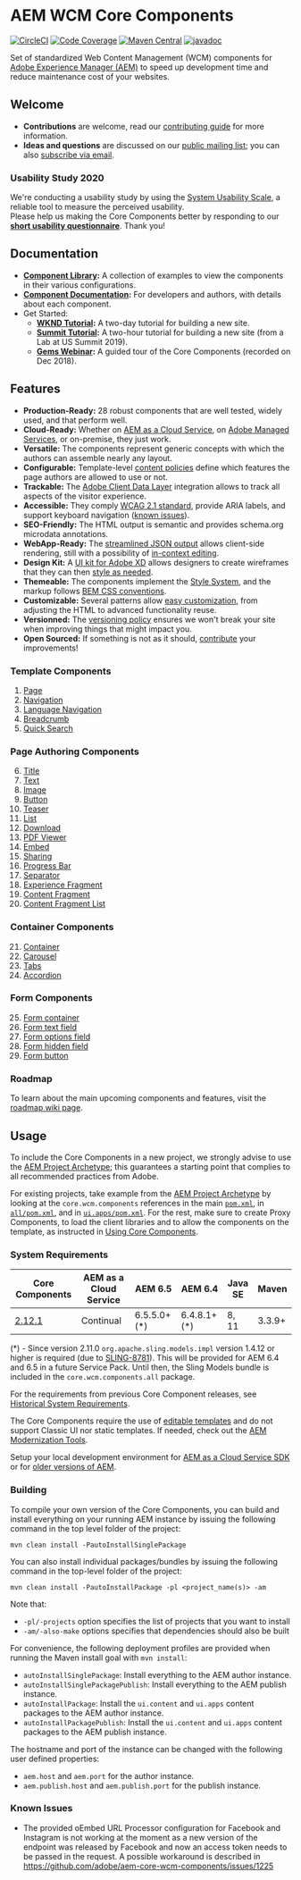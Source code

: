 # AEM WCM Core Components

[![CircleCI](https://circleci.com/gh/adobe/aem-core-wcm-components.svg?style=svg)](https://circleci.com/gh/adobe/aem-core-wcm-components)
[![Code Coverage](https://codecov.io/gh/adobe/aem-core-wcm-components/branch/master/graph/badge.svg)](https://codecov.io/gh/adobe/aem-core-wcm-components)
[![Maven Central](https://maven-badges.herokuapp.com/maven-central/com.adobe.cq/core.wcm.components.all/badge.svg)](https://maven-badges.herokuapp.com/maven-central/com.adobe.cq/core.wcm.components.all)
[![javadoc](https://javadoc.io/badge2/com.adobe.cq/core.wcm.components.core/javadoc.svg)](https://javadoc.io/doc/com.adobe.cq/core.wcm.components.core)

Set of standardized Web Content Management (WCM) components for [Adobe Experience Manager (AEM)](https://www.adobe.com/marketing/experience-manager.html) to speed up development time and reduce maintenance cost of your websites.

## Welcome

* **Contributions** are welcome, read our [contributing guide](CONTRIBUTING.md) for more information.
* **Ideas and questions** are discussed on our [public mailing list](https://groups.google.com/forum/#!forum/aem-core-components-dev); you can also [subscribe via email](mailto:aem-core-components-dev+subscribe@googlegroups.com).

### Usability Study 2020

We're conducting a usability study by using the [System Usability Scale](https://measuringu.com/sus/), a reliable tool to measure the perceived usability.  
Please help us making the Core Components better by responding to our **[short usability questionnaire](https://s2.userzoom.com/m/MSBDNTc1MlMxMDk1)**. Thank you!

## Documentation

* **[Component Library](https://www.adobe.com/go/aem_cmp_library):** A collection of examples to view the components in their various configurations.
* **[Component Documentation](https://docs.adobe.com/content/help/en/experience-manager-core-components/using/introduction.html):** For developers and authors, with details about each component.
* Get Started:
  - **[WKND Tutorial](https://docs.adobe.com/content/help/en/experience-manager-learn/getting-started-wknd-tutorial-develop/overview.html):** A two-day tutorial for building a new site.
  - **[Summit Tutorial](https://expleague.azureedge.net/labs/L767/index.html):** A two-hour tutorial for building a new site (from a Lab at US Summit 2019).
  - **[Gems Webinar](https://helpx.adobe.com/experience-manager/kt/eseminars/gems/AEM-Core-Components.html):** A guided tour of the Core Components (recorded on Dec 2018).

## Features

* **Production-Ready:** 28 robust components that are well tested, widely used, and that perform well.
* **Cloud-Ready:** Whether on [AEM as a Cloud Service](https://docs.adobe.com/content/help/en/experience-manager-cloud-service/landing/home.html), on [Adobe Managed Services](https://github.com/adobe/aem-project-archetype/tree/master/src/main/archetype/dispatcher.ams), or on-premise, they just work.
* **Versatile:** The components represent generic concepts with which the authors can assemble nearly any layout.
* **Configurable:** Template-level [content policies](https://docs.adobe.com/content/help/en/experience-manager-65/developing/platform/templates/page-templates-editable.html#content-policies) define which features the page authors are allowed to use or not.
* **Trackable:** The [Adobe Client Data Layer](DATA_LAYER_INTEGRATION.md) integration allows to track all aspects of the visitor experience.
* **Accessible:** They comply [WCAG 2.1 standard](https://www.w3.org/TR/WCAG21/), provide ARIA labels, and support keyboard navigation ([known issues](https://github.com/adobe/aem-core-wcm-components/issues?utf8=%E2%9C%93&q=is%3Aissue+is%3Aopen+accessibility+in%3Atitle)).
* **SEO-Friendly:** The HTML output is semantic and provides schema.org microdata annotations.
* **WebApp-Ready:** The [streamlined JSON output](https://docs.adobe.com/content/help/en/experience-manager-learn/foundation/development/develop-sling-model-exporter.html) allows client-side rendering, still with a possibility of [in-context editing](https://docs.adobe.com/content/help/en/experience-manager-learn/sites/spa-editor/spa-editor-framework-feature-video-use.html).
* **Design Kit:** A [UI kit for Adobe XD](https://docs.adobe.com/content/help/en/experience-manager-learn/getting-started-wknd-tutorial-develop/assets/overview/AEM_UI-kit_Wireframe.xd) allows designers to create wireframes that they can then [style as needed](https://docs.adobe.com/content/help/en/experience-manager-learn/getting-started-wknd-tutorial-develop/assets/overview/AEM_UI-kit_WKND.xd).
* **Themeable:** The components implement the [Style System](https://docs.adobe.com/content/help/en/experience-manager-65/developing/components/style-system.html), and the markup follows [BEM CSS conventions](http://getbem.com/).
* **Customizable:** Several patterns allow [easy customization](https://docs.adobe.com/content/help/en/experience-manager-core-components/using/developing/customizing.html), from adjusting the HTML to advanced functionality reuse.
* **Versionned:** The [versioning policy](https://github.com/adobe/aem-core-wcm-components/wiki/Versioning-policies) ensures we won't break your site when improving things that might impact you.
* **Open Sourced:** If something is not as it should, [contribute](CONTRIBUTING.md) your improvements!

### Template Components

1. [Page](content/src/content/jcr_root/apps/core/wcm/components/page/v2/page)
2. [Navigation](content/src/content/jcr_root/apps/core/wcm/components/navigation/v1/navigation)
3. [Language Navigation](content/src/content/jcr_root/apps/core/wcm/components/languagenavigation/v1/languagenavigation)
4. [Breadcrumb](content/src/content/jcr_root/apps/core/wcm/components/breadcrumb/v2/breadcrumb)
5. [Quick Search](content/src/content/jcr_root/apps/core/wcm/components/search/v1/search)

### Page Authoring Components

6. [Title](content/src/content/jcr_root/apps/core/wcm/components/title/v2/title)
7. [Text](content/src/content/jcr_root/apps/core/wcm/components/text/v2/text)
8. [Image](content/src/content/jcr_root/apps/core/wcm/components/image/v2/image)
9. [Button](content/src/content/jcr_root/apps/core/wcm/components/button/v1/button)
10. [Teaser](content/src/content/jcr_root/apps/core/wcm/components/teaser/v1/teaser)
11. [List](content/src/content/jcr_root/apps/core/wcm/components/list/v2/list)
12. [Download](content/src/content/jcr_root/apps/core/wcm/components/download/v1/download)
13. [PDF Viewer](content/src/content/jcr_root/apps/core/wcm/components/pdfviewer/v1/pdfviewer)
14. [Embed](content/src/content/jcr_root/apps/core/wcm/components/embed/v1/embed)
15. [Sharing](content/src/content/jcr_root/apps/core/wcm/components/sharing/v1/sharing)
16. [Progress Bar](content/src/content/jcr_root/apps/core/wcm/components/progressbar/v1/progressbar)
17. [Separator](content/src/content/jcr_root/apps/core/wcm/components/separator/v1/separator)
18. [Experience Fragment](content/src/content/jcr_root/apps/core/wcm/components/experiencefragment/v1/experiencefragment)
19. [Content Fragment](content/src/content/jcr_root/apps/core/wcm/components/contentfragment/v1/contentfragment)
20. [Content Fragment List](content/src/content/jcr_root/apps/core/wcm/components/contentfragmentlist/v1/contentfragmentlist)

### Container Components

21. [Container](content/src/content/jcr_root/apps/core/wcm/components/container/v1/container)
22. [Carousel](content/src/content/jcr_root/apps/core/wcm/components/carousel/v1/carousel)
23. [Tabs](content/src/content/jcr_root/apps/core/wcm/components/tabs/v1/tabs)
24. [Accordion](content/src/content/jcr_root/apps/core/wcm/components/accordion/v1/accordion)

### Form Components

25. [Form container](content/src/content/jcr_root/apps/core/wcm/components/form/container/v2/container)
26. [Form text field](content/src/content/jcr_root/apps/core/wcm/components/form/text/v2/text)
27. [Form options field](content/src/content/jcr_root/apps/core/wcm/components/form/options/v2/options)
28. [Form hidden field](content/src/content/jcr_root/apps/core/wcm/components/form/hidden/v2/hidden)
29. [Form button](content/src/content/jcr_root/apps/core/wcm/components/form/button/v2/button)

### Roadmap

To learn about the main upcoming components and features, visit the [roadmap wiki page](https://github.com/adobe/aem-core-wcm-components/wiki).

## Usage

To include the Core Components in a new project, we strongly advise to use the [AEM Project Archetype](https://github.com/adobe/aem-project-archetype); this guarantees a starting point that complies to all recommended practices from Adobe.

For existing projects, take example from the [AEM Project Archetype](https://github.com/adobe/aem-project-archetype) by looking at the `core.wcm.components` references in the main [`pom.xml`](https://github.com/adobe/aem-project-archetype/blob/master/src/main/archetype/pom.xml), in [`all/pom.xml`](https://github.com/adobe/aem-project-archetype/blob/master/src/main/archetype/all/pom.xml), and in [`ui.apps/pom.xml`](https://github.com/adobe/aem-project-archetype/blob/master/src/main/archetype/ui.apps/pom.xml). For the rest, make sure to create Proxy Components, to load the client libraries and to allow the components on the template, as instructed in [Using Core Components](https://docs.adobe.com/content/help/en/experience-manager-core-components/using/get-started/using.html).

### System Requirements

Core Components | AEM as a Cloud Service | AEM 6.5 | AEM 6.4 | Java SE | Maven
----------------|------------------------|---------|---------|---------|---------
[2.12.1](https://github.com/adobe/aem-core-wcm-components/releases/tag/core.wcm.components.reactor-2.12.1) | Continual | 6.5.5.0+ (*) | 6.4.8.1+ (*) | 8, 11 | 3.3.9+

(*) - Since version 2.11.0 `org.apache.sling.models.impl` version 1.4.12 or higher is required (due to [SLING-8781](https://issues.apache.org/jira/browse/SLING-8781)). This will be provided for AEM 6.4 and 6.5 in a future Service Pack. Until then, the Sling Models bundle is included in the `core.wcm.components.all` package.

For the requirements from previous Core Component releases, see [Historical System Requirements](VERSIONS.md).

The Core Components require the use of [editable templates](https://docs.adobe.com/content/help/en/experience-manager-learn/sites/page-authoring/template-editor-feature-video-use.html) and do not support Classic UI nor static templates. If needed, check out the [AEM Modernization Tools](https://opensource.adobe.com/aem-modernize-tools/pages/tools.html).

Setup your local development environment for [AEM as a Cloud Service SDK](https://docs.adobe.com/content/help/en/experience-manager-learn/cloud-service/local-development-environment-set-up/overview.html) or for [older versions of AEM](https://docs.adobe.com/content/help/en/experience-manager-learn/foundation/development/set-up-a-local-aem-development-environment.html).

### Building

To compile your own version of the Core Components, you can build and install everything on your running AEM instance by issuing the following command in the top level folder of the project:

    mvn clean install -PautoInstallSinglePackage

You can also install individual packages/bundles by issuing the following command in the top-level folder of the project:

    mvn clean install -PautoInstallPackage -pl <project_name(s)> -am

Note that:
* `-pl/-projects` option specifies the list of projects that you want to install
* `-am/-also-make` options specifies that dependencies should also be built

For convenience, the following deployment profiles are provided when running the Maven install goal with `mvn install`:
* `autoInstallSinglePackage`: Install everything to the AEM author instance.
* `autoInstallSinglePackagePublish`: Install everything to the AEM publish instance.
* `autoInstallPackage`: Install the `ui.content` and `ui.apps` content packages to the AEM author instance.
* `autoInstallPackagePublish`: Install the `ui.content` and `ui.apps` content packages to the  AEM publish instance.

The hostname and port of the instance can be changed with the following user defined properties:
* `aem.host` and `aem.port` for the author instance.
* `aem.publish.host` and `aem.publish.port` for the publish instance.

### Known Issues
- The provided oEmbed URL Processor configuration for Facebook and Instagram is not working at the moment as a new version of the endpoint was released by Facebook and now an access token needs to be passed in the request. A possible workaround is described in https://github.com/adobe/aem-core-wcm-components/issues/1225
